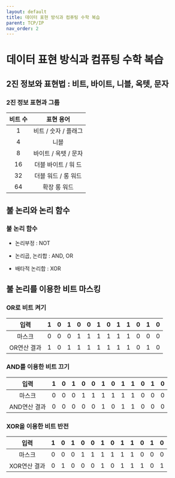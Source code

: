 ```yaml
---
layout: default
title: 데이터 표현 방식과 컴퓨팅 수학 복습
parent: TCP/IP
nav_order: 2
---
```


# 데이터 표현 방식과 컴퓨팅 수학 복습

## 2진 정보와 표현법 : 비트, 바이트, 니블, 옥텟, 문자

### 2진 정보 표현과 그룹

| 비트 수 |      표현 용어      |
|:-------:|:------------------:|
|    1   | 비트 / 숫자 / 플래그 |
|    4   |         니블        |
|    8   | 바이트 / 옥텟 / 문자 |
|   16   |  더블 바이트 / 워 드 |
|   32   |  더블 워드 / 롱 워드 |
|   64   |     확장 롱 워드     |

## 불 논리와 논리 함수

### 불 논리 함수

* 논리부정 : NOT

* 논리곱, 논리합 : AND, OR

* 배타적 논리합 : XOR

## 불 논리를 이용한 비트 마스킹

### OR로 비트 켜기

| 입력 | 1 | 0 | 1 | 0 | 0 | 1 | 0 | 1 | 1 | 0 | 1| 0 |
|:---:|:-:|:-:|:-:|:-:|:-:|:-:|:-:|:-:|:-:|:-:|:-:|:-:|
| 마스크 | 0 | 0 | 0 | 1 | 1 | 1 | 1 | 1 | 1 | 0 | 0 | 0 |
| OR연산 결과 | 1 | 0 | 1 | 1 | 1 | 1 | 1 | 1 | 1 | 0 | 1| 0 |

### AND를 이용한 비트 끄기

| 입력 | 1 | 0 | 1 | 0 | 0 | 1 | 0 | 1 | 1 | 0 | 1| 0 |
|:---:|:-:|:-:|:-:|:-:|:-:|:-:|:-:|:-:|:-:|:-:|:-:|:-:|
| 마스크 | 0 | 0 | 0 | 1 | 1 | 1 | 1 | 1 | 1 | 0 | 0 | 0 |
| AND연산 결과 | 0 | 0 | 0 | 0 | 0 | 1 | 0 | 1 | 1 | 0 | 0 | 0 |

### XOR을 이용한 비트 반전

| 입력 | 1 | 0 | 1 | 0 | 0 | 1 | 0 | 1 | 1 | 0 | 1| 0 |
|:---:|:-:|:-:|:-:|:-:|:-:|:-:|:-:|:-:|:-:|:-:|:-:|:-:|
| 마스크 | 0 | 0 | 0 | 1 | 1 | 1 | 1 | 1 | 1 | 0 | 0 | 0 |
| XOR연산 결과 | 0 | 1 | 0 | 0 | 0 | 1 | 0 | 1 | 1 | 1 | 0 | 1 |